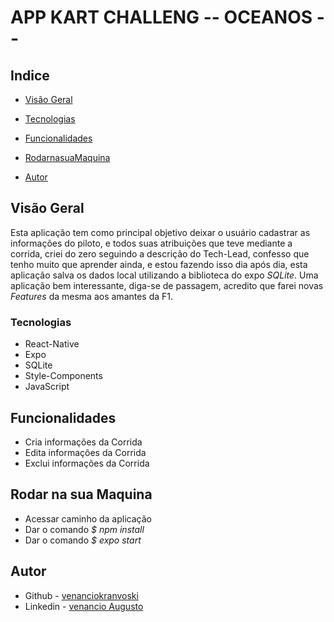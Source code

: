 # APP KART CHALLENG -- OCEANOS --

## Indice

  - [Visão Geral](#Visão-Geral)
  - [Tecnologias](#Tecnologias)
  - [Funcionalidades](#Funcionalidades)
  - [RodarnasuaMaquina](Rodar-na-sua-Maquina)

- [Autor](#Autor)


## Visão Geral

Esta aplicação tem como principal objetivo deixar o usuário cadastrar as informações do piloto, e todos suas atribuições que teve mediante a corrida, criei do zero seguindo a descrição do Tech-Lead, confesso que tenho muito que aprender ainda, e estou fazendo isso dia após dia, esta aplicação salva os dados local utilizando a biblioteca do expo *SQLite*. Uma aplicação bem interessante, diga-se de passagem, acredito que farei novas *Features* da mesma aos amantes da F1.      


### Tecnologias

- React-Native 
- Expo 
- SQLite
- Style-Components
- JavaScript

## Funcionalidades

- Cria   informações da Corrida
- Edita  informações da Corrida
- Exclui informações da Corrida

## Rodar na sua Maquina  
  
- Acessar caminho da aplicação  
- Dar o comando  *$ npm install*
- Dar o comando  *$ expo start*

## Autor

- Github - [venanciokranvoski](https://github.com/venanciokranvoski)
- Linkedin - [venancio Augusto](https://www.linkedin.com/in/venancio-augusto-87678213a/)


